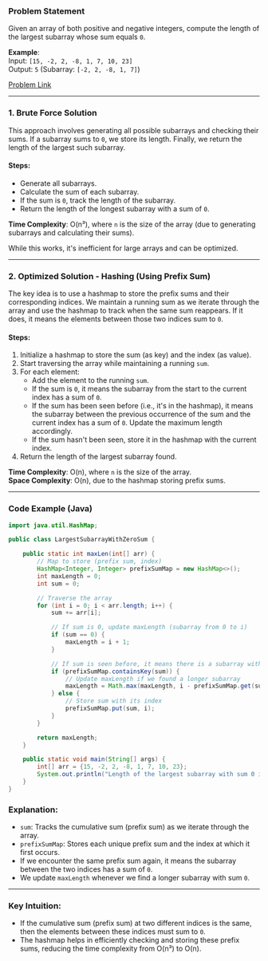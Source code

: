 ### Problem Statement

Given an array of both positive and negative integers, compute the length of the largest subarray whose sum equals `0`.

**Example**:  
Input: `[15, -2, 2, -8, 1, 7, 10, 23]`  
Output: `5` (Subarray: `[-2, 2, -8, 1, 7]`)

[Problem Link](https://www.geeksforgeeks.org/problems/largest-subarray-with-0-sum/)

---

### 1. Brute Force Solution

This approach involves generating all possible subarrays and checking their sums. If a subarray sums to `0`, we store its length. Finally, we return the length of the largest such subarray.

#### Steps:

- Generate all subarrays.
- Calculate the sum of each subarray.
- If the sum is `0`, track the length of the subarray.
- Return the length of the longest subarray with a sum of `0`.

**Time Complexity**: O(n³), where `n` is the size of the array (due to generating subarrays and calculating their sums).

While this works, it's inefficient for large arrays and can be optimized.

---

### 2. Optimized Solution - Hashing (Using Prefix Sum)

The key idea is to use a hashmap to store the prefix sums and their corresponding indices. We maintain a running sum as we iterate through the array and use the hashmap to track when the same sum reappears. If it does, it means the elements between those two indices sum to `0`.

#### Steps:

1. Initialize a hashmap to store the sum (as key) and the index (as value).
2. Start traversing the array while maintaining a running `sum`.
3. For each element:
   - Add the element to the running `sum`.
   - If the sum is `0`, it means the subarray from the start to the current index has a sum of `0`.
   - If the sum has been seen before (i.e., it's in the hashmap), it means the subarray between the previous occurrence of the sum and the current index has a sum of `0`. Update the maximum length accordingly.
   - If the sum hasn't been seen, store it in the hashmap with the current index.
4. Return the length of the largest subarray found.

**Time Complexity**: O(n), where `n` is the size of the array.  
**Space Complexity**: O(n), due to the hashmap storing prefix sums.

---

### Code Example (Java)

```java
import java.util.HashMap;

public class LargestSubarrayWithZeroSum {

    public static int maxLen(int[] arr) {
        // Map to store (prefix sum, index)
        HashMap<Integer, Integer> prefixSumMap = new HashMap<>();
        int maxLength = 0;
        int sum = 0;

        // Traverse the array
        for (int i = 0; i < arr.length; i++) {
            sum += arr[i];

            // If sum is 0, update maxLength (subarray from 0 to i)
            if (sum == 0) {
                maxLength = i + 1;
            }

            // If sum is seen before, it means there is a subarray with sum 0
            if (prefixSumMap.containsKey(sum)) {
                // Update maxLength if we found a longer subarray
                maxLength = Math.max(maxLength, i - prefixSumMap.get(sum));
            } else {
                // Store sum with its index
                prefixSumMap.put(sum, i);
            }
        }

        return maxLength;
    }

    public static void main(String[] args) {
        int[] arr = {15, -2, 2, -8, 1, 7, 10, 23};
        System.out.println("Length of the largest subarray with sum 0 is " + maxLen(arr));
    }
}
```

### Explanation:

- `sum`: Tracks the cumulative sum (prefix sum) as we iterate through the array.
- `prefixSumMap`: Stores each unique prefix sum and the index at which it first occurs.
- If we encounter the same prefix sum again, it means the subarray between the two indices has a sum of `0`.
- We update `maxLength` whenever we find a longer subarray with sum `0`.

---

### Key Intuition:

- If the cumulative sum (prefix sum) at two different indices is the same, then the elements between these indices must sum to `0`.
- The hashmap helps in efficiently checking and storing these prefix sums, reducing the time complexity from O(n³) to O(n).
